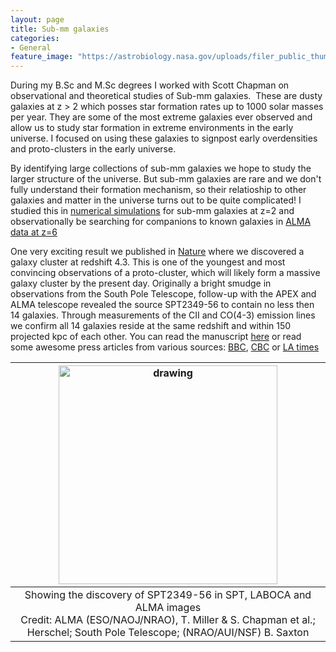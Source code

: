```yaml
---
layout: page
title: Sub-mm galaxies
categories:
- General
feature_image: "https://astrobiology.nasa.gov/uploads/filer_public_thumbnails/filer_public/08/78/0878c9d2-cd49-490d-abae-2fd7ce220474/alma_and_a_starry_night.jpg__1240x510_q85_crop_subject_location-620%2C254_subsampling-2.jpg"
---
```


During my B.Sc and M.Sc degrees I worked with Scott Chapman on observational and theoretical studies of Sub-mm galaxies.  These are dusty galaxies at z > 2 which posses star formation rates up to 1000 solar masses per year. They are some of the most extreme galaxies ever observed and allow us to study star formation in extreme environments in the early universe. I focused on using these galaxies to signpost early overdensities and proto-clusters in the early universe. 

By identifying large collections of sub-mm galaxies we hope to study the larger structure of the universe. But sub-mm galaxies are rare and we don't fully understand their formation mechanism, so their relatioship to other galaxies and matter in the universe turns out to be quite complicated! I studied this in [numerical simulations](https://ui.adsabs.harvard.edu/abs/2015MNRAS.452..878M/abstract) for sub-mm galaxies at z=2 and observationally be searching for companions to known galaxies in [ALMA data at z=6](https://ui.adsabs.harvard.edu/abs/2020ApJ...889...98M/abstract)

 One very exciting result we published in [Nature](https://www.nature.com/articles/s41586-018-0025-2) where we discovered a galaxy cluster at redshift 4.3. This is one of the youngest and most convincing observations of a proto-cluster, which will likely form a massive galaxy cluster by the present day. Originally a bright smudge in observations from the South Pole Telescope, follow-up with the APEX and ALMA telescope revealed the source SPT2349-56 to contain no less then 14 galaxies. Through measurements of the CII and CO(4-3) emission lines we confirm all 14 galaxies reside at the same redshift and within 150 projected kpc of each other. You can read the manuscript [here](https://arxiv.org/abs/1804.09231) or read some awesome press articles from various sources: [BBC](https://www.bbc.com/news/science-environment-43841025), [CBC](https://www.cbc.ca/news/technology/galaxy-cluster-1.4628787) or [LA times](https://www.latimes.com/science/sciencenow/la-sci-sn-galaxy-mega-merger-20180425-story.html)

| <img src="https://public.nrao.edu/wp-content/uploads/2018/04/nrao18cb5b.jpg" alt="drawing" width="350"/> | 
|:--:| 
| Showing the discovery of SPT2349-56 in SPT, LABOCA and ALMA images <br /> Credit: ALMA (ESO/NAOJ/NRAO), T. Miller & S. Chapman et al.; Herschel; South Pole Telescope; (NRAO/AUI/NSF) B. Saxton |